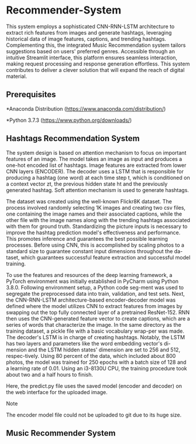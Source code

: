 # **Recommender-System**
This system employs a sophisticated CNN-RNN-LSTM architecture to extract rich features from images and generate hashtags, leveraging historical data of image features, captions, and trending hashtags. Complementing this, the integrated Music Recommendation system tailors suggestions based on users' preferred genres. Accessible through an intuitive Streamlit interface, this platform ensures seamless interaction, making request processing and response generation effortless.
This system contributes to deliver a clever solution that will expand the reach of digital material.

## **Prerequisites**
*Anaconda Distribution (https://www.anaconda.com/distribution/)

*Python 3.7.3 (https://www.python.org/downloads/)

## **Hashtags Recommendation System**
The system design is based on attention mechanism to focus on important features of an image. The model takes an image as input and produces a one-hot encoded list of hashtags.
Image features are extracted from lower CNN layers (ENCODER). The decoder uses a LSTM that is responsible for producing a hashtag (one word) at each time step t, which is conditioned on a context vector zt, the previous hidden state ht and the previously generated hashtag. Soft attention mechanism is used to generate hashtags.

The dataset was created using the well-known Flickr8K dataset. The process involved randomly selecting 1K images and creating two csv files, one containing the image names and their associated captions, while the other file with the image names along with the trending hashtags associated with them for ground truth. Standardizing the picture inputs is necessary to improve the hashtag prediction model's effectiveness and performance. This promotes inference and guarantees the best possible learning processes. Before using CNN, this is accomplished by scaling photos to a standard size to guarantee constant input dimensions throughout the da-taset, which guarantees successful feature extraction and successful model training.

To use the features and resources of the deep learning framework, a PyTorch environment was initially established in PyCharm using Python 3.8.0. Following environment setup, a Python code seg-ment was used to segregate the preprocessed data into train, validation, and test sets. Next, the CNN-RNN-LSTM architecture-based encoder-decoder model was defined where the model utilizes CNN to extract features from images by swapping out the top fully connected layer of a pretrained ResNet-152. RNN then uses the CNN-generated feature vector to create captions, which are a series of words that characterize the image. In the same directory as the training dataset, a pickle file with a basic vocabulary wrap-per was made. The decoder's LSTM is in charge of creating hashtags. Notably, the LSTM has two layers and parameters like the word embedding vector's di-mension and the LSTM hidden states' dimension are set to 256 and 512, respec-tively. Using 80 percent of the data, which included about 800 photos, the model was trained for 250 epochs with a batch size of 128 and a learning rate of 0.01. Using an i3-8130U CPU, the training procedure took about two and a half hours to finish.

Here, the predict.py file uses the saved model (encoder and decoder) on the web interface for the uploaded image.
> [!NOTE]
> The encoder model file could not be uploaded to git due to its huge size.

## **Music Recommender System**






